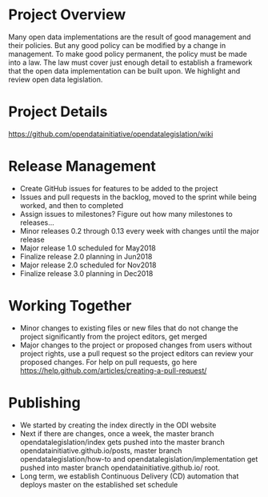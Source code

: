 # Project Overview
Many open data implementations are the result of good management and their policies. But any good policy can be modified by a change in management. To make good policy permanent, the policy must be made into a law. The law must cover just enough detail to establish a framework that the open data implementation can be built upon. We highlight and review open data legislation.

# Project Details
https://github.com/opendatainitiative/opendatalegislation/wiki

# Release Management 
* Create GitHub issues for features to be added to the project
* Issues and pull requests in the backlog, moved to the sprint while being worked, and then to completed
* Assign issues to milestones? Figure out how many milestones to releases...
* Minor releases 0.2 through 0.13 every week with changes until the major release
* Major release 1.0 scheduled for May2018 
* Finalize release 2.0 planning in Jun2018
* Major release 2.0 scheduled for Nov2018
* Finalize release 3.0 planning in Dec2018

# Working Together
* Minor changes to existing files or new files that do not change the project significantly from the project editors, get merged
* Major changes to the project or proposed changes from users without project rights, use a pull request so the project editors can review your proposed changes. For help on pull requests, go here https://help.github.com/articles/creating-a-pull-request/

# Publishing
* We started by creating the index directly in the ODI website
* Next if there are changes, once a week, the master branch opendatalegislation/index gets pushed into the master branch opendatainitiative.github.io/posts, master branch opendatalegislation/how-to and opendatalegislation/implementation get pushed  into master branch opendatainitiative.github.io/ root.
* Long term, we establish Continuous Delivery (CD) automation that deploys master on the established set schedule
